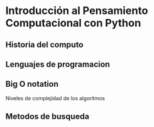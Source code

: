 # Introducción al Pensamiento Computacional con Python

## Historia del computo

## Lenguajes de programacion

## Big O notation

Niveles de complejidad de los algoritmos

## Metodos de busqueda

